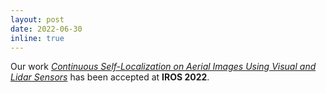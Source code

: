 ```yaml
---
layout: post
date: 2022-06-30
inline: true
---
```


Our work <i><a href="#iros22">Continuous Self-Localization on Aerial Images Using Visual and Lidar Sensors</a></i> has been accepted at <strong>IROS 2022</strong>.